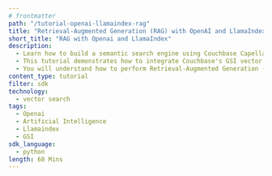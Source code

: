 ```yaml
---
# frontmatter
path: "/tutorial-openai-llamaindex-rag"
title: "Retrieval-Augmented Generation (RAG) with OpenAI and LlamaIndex"
short_title: "RAG with Openai and LlamaIndex"
description:
  - Learn how to build a semantic search engine using Couchbase Capella's GSI vector search.
  - This tutorial demonstrates how to integrate Couchbase's GSI vector search capabilities with OpenAI embeddings.
  - You will understand how to perform Retrieval-Augmented Generation (RAG) using LlamaIndex and GSI vector indexes.
content_type: tutorial
filter: sdk
technology:
  - vector search
tags:
  - Openai
  - Artificial Intelligence
  - Llamaindex
  - GSI
sdk_language:
  - python
length: 60 Mins
---
```

